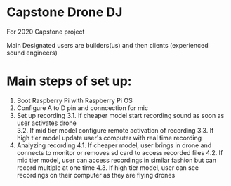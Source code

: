 # Capstone Drone DJ
For 2020 Capstone project 


Main Designated users are builders(us) and then clients (experienced sound engineers)
# Main steps of set up:
1.  Boot Raspberry Pi with Raspberry Pi OS
2.  Configure A to D pin and conncection for mic
3.  Set up recording
  3.1.  If cheaper model start recording sound as soon as user activates drone  
  3.2.  If mid tier model configure remote activation of recording 
  3.3.  If high tier model update user's computer with real time recording
4.  Analyzing recording 
  4.1.  If cheaper model, user brings in drone and connects to monitor or removes sd card to access recorded files
  4.2.  If mid tier model, user can access recordings in similar fashion but can record multiple at one time
  4.3.  If high tier model, user can see recordings on their computer as they are flying drones

